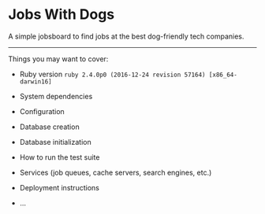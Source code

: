 # Jobs With Dogs

A simple jobsboard to find jobs at the best dog-friendly tech companies.

---------

Things you may want to cover:

* Ruby version `ruby 2.4.0p0 (2016-12-24 revision 57164) [x86_64-darwin16]`

* System dependencies

* Configuration

* Database creation

* Database initialization

* How to run the test suite

* Services (job queues, cache servers, search engines, etc.)

* Deployment instructions

* ...

